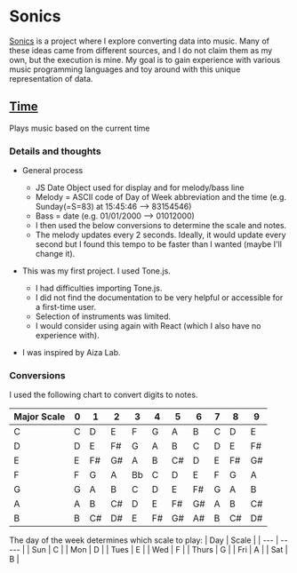 # Sonics
[Sonics](https://ronadarabi.github.io/sonics/) is a project where I explore converting data into music. Many of these ideas came from different sources, and I do not claim them as my own, but the execution is mine. 
My goal is to gain experience with various music programming languages and toy around with this unique representation of data.

## [Time](https://ronadarabi.github.io/sonics/time/time.html)
Plays music based on the current time
### Details and thoughts 
* General process
  * JS Date Object used for display and for melody/bass line 
  * Melody = ASCII code of Day of Week abbreviation and the time 
  (e.g. Sunday(=S=83) at 15:45:46 -->  83154546)
  * Bass = date (e.g. 01/01/2000 --> 01012000)
  * I then used the below conversions to determine the scale and notes. 
  * The melody updates every 2 seconds. Ideally, it would update every second but I found this tempo to be faster than I wanted (maybe I'll change it).
* This was my first project. I used Tone.js. 
    * I had difficulties importing Tone.js.
    * I did not find the documentation to be very helpful or accessible for a first-time user. 
    * Selection of instruments was limited. 
    * I would consider using again with React (which I also have no experience with).
    
* I was inspired by Aiza Lab.

### Conversions
I used the following chart to convert digits to notes.

| Major Scale  | 0 |  1 |  2 |  3 |  4 |  5 |  6 | 7 | 8 | 9 |
| ----------- | ---- |---- |---- |---- |---- |---- |---- |---- |- |-- |
| C  | C | D | E | F | G | A | B | C | D |E |
| D  | D | E | F# | G | A | B | C | D | E | F# |
| E  | E | F# | G# | A | B | C# | D | E | F# | G# |
| F  | F | G | A | Bb | C | D | E | F | G | A | 
| G  | G | A | B | C | D | E | F# | G | A | B |
| A  | A | B | C# | D | E | F# | G# | A | B | C# |
| B  | B | C# | D# | E | F# | G# | A# | B | C# | D# |

The day of the week determines which scale to play: 
| Day | Scale | 
| --- | ----- | 
| Sun | C | 
| Mon | D | 
| Tues | E | 
| Wed | F | 
| Thurs | G | 
| Fri | A | 
| Sat | B | 

